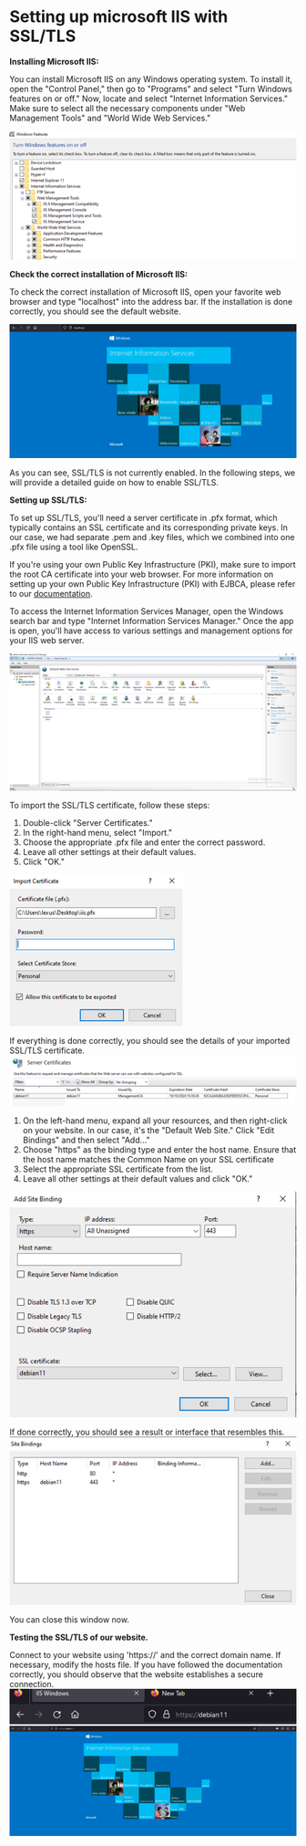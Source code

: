 
# Setting up microsoft IIS with SSL/TLS

**Installing Microsoft IIS:**

You can install Microsoft IIS on any Windows operating system. To install it, open the "Control Panel," then go to "Programs" and select "Turn Windows features on or off." Now, locate and select "Internet Information Services." Make sure to select all the necessary components under "Web Management Tools" and "World Wide Web Services."


![Image of windows features](./assets/features.png)

**Check the correct installation of Microsoft IIS:**

To check the correct installation of Microsoft IIS, open your favorite web browser and type "localhost" into the address bar. If the installation is done correctly, you should see the default website.

![Image of IIS default website](./assets/default_website.png)

As you can see, SSL/TLS is not currently enabled. In the following steps, we will provide a detailed guide on how to enable SSL/TLS.


**Setting up SSL/TLS:**

To set up SSL/TLS, you'll need a server certificate in .pfx format, which typically contains an SSL certificate and its corresponding private keys. In our case, we had separate .pem and .key files, which we combined into one .pfx file using a tool like OpenSSL.

If you're using your own Public Key Infrastructure (PKI), make sure to import the root CA certificate into your web browser.
For more information on setting up your own Public Key Infrastructure (PKI) with EJBCA, please refer to our [documentation](./EJBCA-Docker-container-install.md).

To access the Internet Information Services Manager, open the Windows search bar and type "Internet Information Services Manager." Once the app is open, you'll have access to various settings and management options for your IIS web server.

![Image of IIS manager](./assets/general_IIS_manager.png)


To import the SSL/TLS certificate, follow these steps:
1.	Double-click "Server Certificates."
2.	In the right-hand menu, select "Import."
3.	Choose the appropriate .pfx file and enter the correct password.
4.	Leave all other settings at their default values.
5.	Click "OK."
   
![Image of certificat import interface](./assets/import_certificate.png)

If everything is done correctly, you should see the details of your imported SSL/TLS certificate.
![Image of certificat overview](./assets/imported_cert.png)


 1. On the left-hand menu, expand all your resources, and then right-click on your website. In our case, it's the "Default Web Site." Click "Edit Bindings" and then select "Add…"
 2. Choose "https" as the binding type and enter the host name. Ensure that the host name matches the Common Name on your SSL certificate
 3. Select the appropriate SSL certificate from the list.
 4. Leave all other settings at their default values and click "OK."
    
![Image of binding](./assets/binding_settings.png)

If done correctly, you should see a result or interface that resembles this.
![Image of binding overview](./assets/binding_overview.png)

You can close this window now.


**Testing the SSL/TLS of our website.**

Connect to your website using 'https://' and the correct domain name. If necessary, modify the hosts file.
If you have followed the documentation correctly, you should observe that the website establishes a secure connection.
![Image of secure https](./assets/https_proof.png)
![Image of secure website](./assets/website_proof.png)
